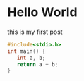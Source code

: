 # Hello World

this is my first post

```cpp
#include<stdio.h>
int main() {
   int a, b;
   return a + b;
}
```

